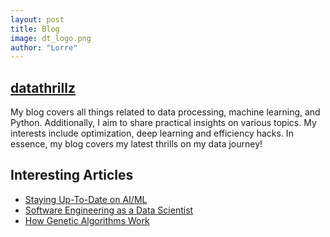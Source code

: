 ```yaml
---
layout: post
title: Blog
image: dt_logo.png
author: "Lorre"
---
```


## [datathrillz](https://www.datathrillz.com/)

My blog covers all things related to data processing, machine learning, and Python. Additionally, I aim to share practical insights on various topics.
My interests include optimization, deep learning and efficiency hacks. In essence, my blog covers my latest thrills on my data journey!

## Interesting Articles
- [Staying Up-To-Date on AI/ML](https://www.datathrillz.com/staying-up-to-date-on-ai-ml/)
- [Software Engineering as a Data Scientist](https://www.datathrillz.com/software-engineering-as-a-data-scientist/)
- [How Genetic Algorithms Work](https://www.datathrillz.com/genetic-algorithm/)
